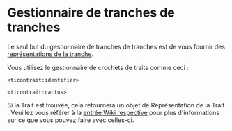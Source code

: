 # Gestionnaire de tranches de tranches

Le seul but du gestionnaire de tranches de tranches est de vous fournir des [représentations de la tranche](/Mods/ContentTweaker/Tinkers_Construct/Trait/).

Vous utilisez le gestionnaire de crochets de traits comme ceci :

```zenscript
<ticontrait:identifier>

<ticontrait:cactus>
```

Si la Trait est trouvée, cela retournera un objet de Représentation de la Trait . Veuillez vous référer à la [entrée Wiki respective](/Mods/ContentTweaker/Tinkers_Construct/Trait/) pour plus d'informations sur ce que vous pouvez faire avec celles-ci.